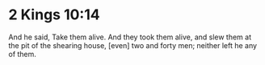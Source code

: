 # 2 Kings 10:14

And he said, Take them alive. And they took them alive, and slew them at the pit of the shearing house, [even] two and forty men; neither left he any of them.